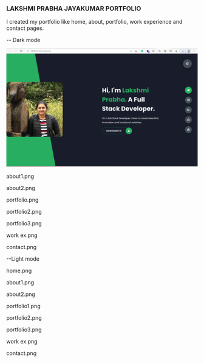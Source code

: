 ### LAKSHMI PRABHA JAYAKUMAR PORTFOLIO

 I created my portfolio like home, about, portfolio, work experience and contact pages.

-- Dark mode

<img src="img/portfolio/home.png">


about1.png


about2.png


portfolio.png


portfolio2.png


portfolio3.png


work ex.png


contact.png

--Light mode

home.png


about1.png


about2.png


portfolio1.png


portfolio2.png


portfolio3.png


work ex.png


contact.png
